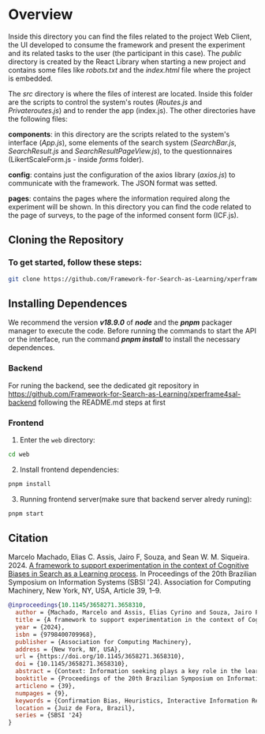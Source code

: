# Overview

Inside this directory you can find the files related to the project Web Client, the UI developed to consume the framework and present the experiment and its related tasks to the user (the participant in this case). The _public_ directory is created by the React Library when starting a new project and contains some files like _robots.txt_ and the _index.html_ file where the project is embedded.

The _src_ directory is where the files of interest are located. Inside this folder are the scripts to control the system's routes (_Routes.js_ and _Privateroutes.js_) and to render the app (index.js). The other directories have the following files:

**components**: in this directory are the scripts related to the system's interface (_App.js_), some elements of the search system (_SearchBar.js_, _SearchResult.js_ and _SearchResultPageView.js_), to the questionnaires (LikertScaleForm.js - inside _forms_ folder).

**config**: contains just the configuration of the axios library (_axios.js_) to communicate with the framework. The JSON format was setted. 

**pages**: contains the pages where the information required along the experiment will be shown. In this directory you can find the code related to the page of surveys, to the page of the informed consent form (ICF.js).

## Cloning the Repository

### To get started, follow these steps:
```bash
git clone https://github.com/Framework-for-Search-as-Learning/xperframe4sal-front.git
```

## Installing Dependences

We recommend the version **_v18.9.0_** of **_node_** and the **_pnpm_** packager manager to execute the code. Before running the commands to start the API or the interface, run the command **_pnpm install_** to install the necessary dependences.

### Backend ###

For runing the backend, see the dedicated git repository in https://github.com/Framework-for-Search-as-Learning/xperframe4sal-backend following the README.md steps at first

### Frontend ###

1. Enter the `web` directory:
```bash
cd web
```

2. Install frontend dependencies:
```bash
pnpm install
```

3. Running frontend server(make sure that backend server alredy runing):
```bash
pnpm start
```



## Citation
Marcelo Machado, Elias C. Assis, Jairo F, Souza, and Sean W. M. Siqueira. 2024. [A framework to support experimentation in the context of Cognitive Biases in Search as a Learning process](https://doi.org/10.1145/3658271.3658310). In Proceedings of the 20th Brazilian Symposium on Information Systems (SBSI '24). Association for Computing Machinery, New York, NY, USA, Article 39, 1–9.

```bibtex
@inproceedings{10.1145/3658271.3658310,
  author = {Machado, Marcelo and Assis, Elias Cyrino and Souza, Jairo Francisco and Siqueira, Sean Wolfgand Matsui},
  title = {A framework to support experimentation in the context of Cognitive Biases in Search as a Learning process},
  year = {2024},
  isbn = {9798400709968},
  publisher = {Association for Computing Machinery},
  address = {New York, NY, USA},
  url = {https://doi.org/10.1145/3658271.3658310},
  doi = {10.1145/3658271.3658310},
  abstract = {Context: Information seeking plays a key role in the learning process, enabling individuals to acquire knowledge and make well-informed decisions. However, this process is not exempt from cognitive biases that can distort the way we interpret and use available information. Ongoing research seeks to comprehend and mitigate these biases to enhance search efficacy and promote effective learning. Problem: Despite these efforts, existing empirical experimentation remain confined to isolated platforms, hindering reproducibility and collaborative progress within the field. This limitation underscores a critical need for a more unified approach to experimentation. Solution: In response, we propose a comprehensive framework designed to support and standardize experimentation. IS theory: Our approach aligns with Design Theory, establishing a connection between cognitive biases and the technical dimensions of the information system. Method: To define the requirements of the proposed framework, a thorough literature review on cognitive biases in search was conducted. The framework’s efficacy is demonstrated through a proof of concept. Summary of Results: We showcase the framework applicability by instantiating it with a study on confirmation bias within a health-related search task. This implementation is particularly relevant as it integrates crucial components and requirements identified in previous research. Contributions and Impact in IS area: Our proposed framework bridges a significant gap in the field by presenting a standardized approach to conducting experiments on information seeking and cognitive biases. This not only fortifies the reliability of individual studies but also fosters collaborative efforts, enabling a more profound understanding of information-seeking behaviors across diverse domains within the Information Systems community.},
  booktitle = {Proceedings of the 20th Brazilian Symposium on Information Systems},
  articleno = {39},
  numpages = {9},
  keywords = {Confirmation Bias, Heuristics, Interactive Information Retrieval, Search as Learning},
  location = {Juiz de Fora, Brazil},
  series = {SBSI '24}
}
```
